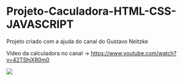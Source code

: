 # Projeto-Caculadora-HTML-CSS-JAVASCRIPT
Projeto criado com a ajuda do canal do Gustavo Neitzke

Vídeo da calculadora no canal -> https://www.youtube.com/watch?v=42TShjXR0m0

<img src="https://1.bp.blogspot.com/-TfCAA8mlc6A/YCVAzmezLPI/AAAAAAAAAnY/Xn3pI1Pj7UstC4xFhlBnFWys3dkv-GbQACLcBGAsYHQ/s1280/calculadora.png">
